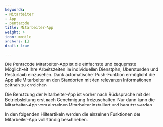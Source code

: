 ```yaml
---
keywords:
- Mitarbeiter
- App
- pentacode
title: Mitarbeiter-App
weight: 4
icon: mobile
anchors: []
draft: true

---
```

Die Pentacode Mitarbeiter-App ist die einfachste und bequemste Möglichkeit Ihre Arbeitszeiten im individuellen Dienstplan, Überstunden und Resturlaub einzusehen. Dank automatischer Push-Funktion ermöglicht die App alle Mitarbeiter an den Standorten mit den relevanten Informationen zeitnah zu erreichen.

Die Benutzung der Mitarbeiter-App ist vorher nach Rücksprache mit der Betriebsleitung erst nach Genehmigung freizuschalten. Nur dann kann die Mitarbeiter-App vom einzelnen Mitarbeiter installiert und benutzt werden.

In den folgenden Hilfeartikeln werden die einzelnen Funktionen der Mitarbeiter-App vollständig beschrieben.